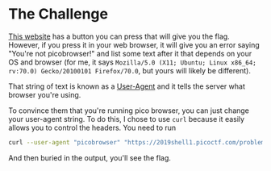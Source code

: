 # The Challenge

[This website](https://2019shell1.picoctf.com/problem/32205/) has a button you
can press that will give you the flag. However, if you press it in your web
browser, it will give you an error saying "You're not picobrowser!" and list
some text after it that depends on your OS and browser (for me, it says
`Mozilla/5.0 (X11; Ubuntu; Linux x86_64; rv:70.0) Gecko/20100101 Firefox/70.0`,
but yours will likely be different).

That string of text is known as a
[User-Agent](https://en.wikipedia.org/wiki/User_agent) and it tells the server
what browser you're using.

To convince them that you're running pico browser, you can just change your
user-agent string. To do this, I chose to use `curl` because it easily allows
you to control the headers. You need to run

```bash
curl --user-agent "picobrowser" "https://2019shell1.picoctf.com/problem/32205/flag"
```

And then buried in the output, you'll see the flag.

